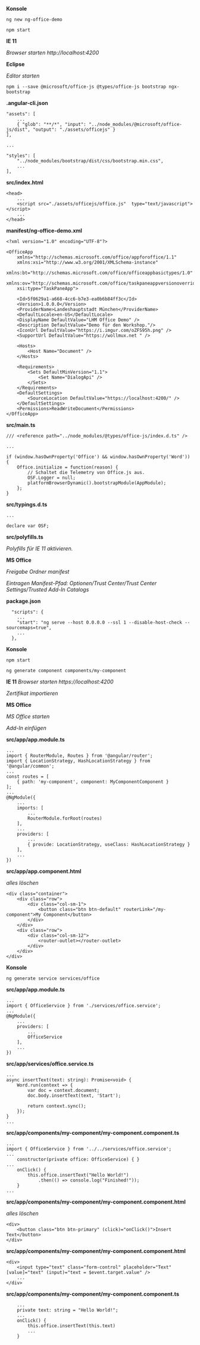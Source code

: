 **Konsole**

```
ng new ng-office-demo

npm start
```

**IE 11**

*Browser starten http://localhost:4200*

**Eclipse**

*Editor starten*

```
npm i --save @microsoft/office-js @types/office-js bootstrap ngx-bootstrap
```

**.angular-cli.json**

```
"assets": [
    ...
    { "glob": "**/*", "input": "../node_modules/@microsoft/office-js/dist", "output": "./assets/officejs" }
],

...

"styles": [
    "../node_modules/bootstrap/dist/css/bootstrap.min.css",
    ...
],
```

**src/index.html**

```
<head>
    ...
    <script src="./assets/officejs/office.js"  type="text/javascript"></script>
    ...
</head>
```

**manifest/ng-office-demo.xml**

```
<?xml version="1.0" encoding="UTF-8"?>

<OfficeApp
    xmlns="http://schemas.microsoft.com/office/appforoffice/1.1"
    xmlns:xsi="http://www.w3.org/2001/XMLSchema-instance"
    xmlns:bt="http://schemas.microsoft.com/office/officeappbasictypes/1.0"
    xmlns:ov="http://schemas.microsoft.com/office/taskpaneappversionoverrides"
    xsi:type="TaskPaneApp">

    <Id>5f0629a1-a668-4cc6-b7e3-ea0b6b84ff3c</Id>
    <Version>1.0.0.0</Version>
    <ProviderName>Landeshauptstadt München</ProviderName>
    <DefaultLocale>en-US</DefaultLocale>
    <DisplayName DefaultValue="LHM Office Demo" />
    <Description DefaultValue="Demo für den Workshop."/>
    <IconUrl DefaultValue="https://i.imgur.com/oZFS95h.png" />
    <SupportUrl DefaultValue="https://wollmux.net " />

    <Hosts>
        <Host Name="Document" />
    </Hosts>

    <Requirements>
        <Sets DefaultMinVersion="1.1">
            <Set Name="DialogApi" />
        </Sets>
    </Requirements>
    <DefaultSettings>
        <SourceLocation DefaultValue="https://localhost:4200/" />
    </DefaultSettings>
    <Permissions>ReadWriteDocument</Permissions>
</OfficeApp>
```

**src/main.ts**

```
/// <reference path="../node_modules/@types/office-js/index.d.ts" />

...

if (window.hasOwnProperty('Office') && window.hasOwnProperty('Word')) {
    Office.initialize = function(reason) {
        // Schaltet die Telemetry von Office.js aus.
        OSF.Logger = null;
        platformBrowserDynamic().bootstrapModule(AppModule);
    };
}
```

**src/typings.d.ts**

```
...

declare var OSF;
```

**src/polyfills.ts**

*Polyfills für IE 11 aktivieren.*

**MS Office**

*Freigabe Ordner manifest*

*Eintragen Manifest-Pfad: Optionen/Trust Center/Trust Center Settings/Trusted Add-In Catalogs*

**package.json**

```
  "scripts": {
    ...
    "start": "ng serve --host 0.0.0.0 --ssl 1 --disable-host-check --sourcemaps=true",
    ...
  },
```

**Konsole**

```
npm start

ng generate component components/my-component
```

**IE 11**
*Browser starten https://localhost:4200*

*Zertifikat importieren*

**MS Office**

*MS Office starten*

*Add-In einfügen*

**src/app/app.module.ts**

```
...
import { RouterModule, Routes } from '@angular/router';
import { LocationStrategy, HashLocationStrategy } from '@angular/common';
...
const routes = [
    { path: 'my-component', component: MyComponentComponent }
];
...
@NgModule({
    ...
    imports: [
        ...
        RouterModule.forRoot(routes)
    ],
    ...
    providers: [
        ...
        { provide: LocationStrategy, useClass: HashLocationStrategy }
    ],
    ...
})
```

**src/app/app.component.html**

*alles löschen*

```
<div class="container">
    <div class="row">
        <div class="col-sm-1">
            <button class="btn btn-default" routerLink="/my-component">My Component</button>
        </div>
    </div>
    <div class="row">
        <div class="col-sm-12">
            <router-outlet></router-outlet>
        </div>
    </div>
</div>
```

**Konsole**

```
ng generate service services/office
```

**src/app/app.module.ts**

```
...
import { OfficeService } from './services/office.service';
...
@NgModule({
    ...
    providers: [
        ...
        OfficeService
    ],
    ...
})
```

**src/app/services/office.service.ts**

```
...
async insertText(text: string): Promise<void> {
    Word.run(context => {
        var doc = context.document;
        doc.body.insertText(text, 'Start');

        return context.sync();
    });
}
...
```

**src/app/components/my-component/my-component.component.ts**

```
...
import { OfficeService } from '../../services/office.service';
...
    constructor(private office: OfficeService) { }
...
    onClick() {
        this.office.insertText("Hello World!")
            .then(() => console.log("Finished!"));
    }
...
```

**src/app/components/my-component/my-component.component.html**

*alles löschen*

```
<div>
    <button class="btn btn-primary" (click)="onClick()">Insert Text</button>
</div>
```

**src/app/components/my-component/my-component.component.html**

```
<div>
    <input type="text" class="form-control" placeholder="Text" [value]="text" (input)="text = $event.target.value" />
    ...
</div>
```

**src/app/components/my-component/my-component.component.ts**

```
    ...
    private text: string = "Hello World!";
    ...
    onClick() {
        this.office.insertText(this.text)
        ...
    }
```
